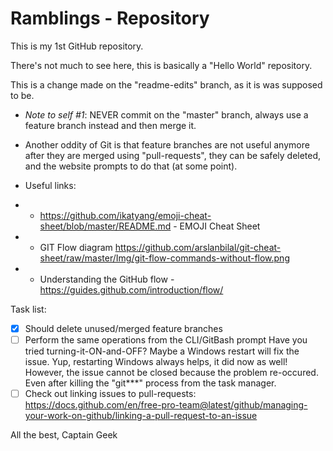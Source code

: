 # Ramblings - Repository
This is my 1st GitHub repository.

There's not much to see here, this is basically a "Hello World" repository.

This is a change made on the "readme-edits" branch, as it is was supposed to be.

* *Note to self #1*: NEVER commit on the "master" branch, always use a feature branch instead and then merge it.

* Another oddity of Git is that feature branches are not useful anymore after they are merged using "pull-requests", they can be safely deleted, and the website prompts to do that (at some point).

* Useful links:
* * https://github.com/ikatyang/emoji-cheat-sheet/blob/master/README.md - EMOJI Cheat Sheet
* * GIT Flow diagram https://github.com/arslanbilal/git-cheat-sheet/raw/master/Img/git-flow-commands-without-flow.png
* * Understanding the GitHub flow - https://guides.github.com/introduction/flow/

Task list:
- [x] Should delete unused/merged feature branches
- [ ] Perform the same operations from the CLI/GitBash prompt
Have you tried turning-it-ON-and-OFF? Maybe a Windows restart will fix the issue.
Yup, restarting Windows always helps, it did now as well!
However, the issue cannot be closed because the problem re-occured. Even after killing the "git***" process from the task manager.
- [ ] Check out linking issues to pull-requests: https://docs.github.com/en/free-pro-team@latest/github/managing-your-work-on-github/linking-a-pull-request-to-an-issue

All the best,
Captain Geek
